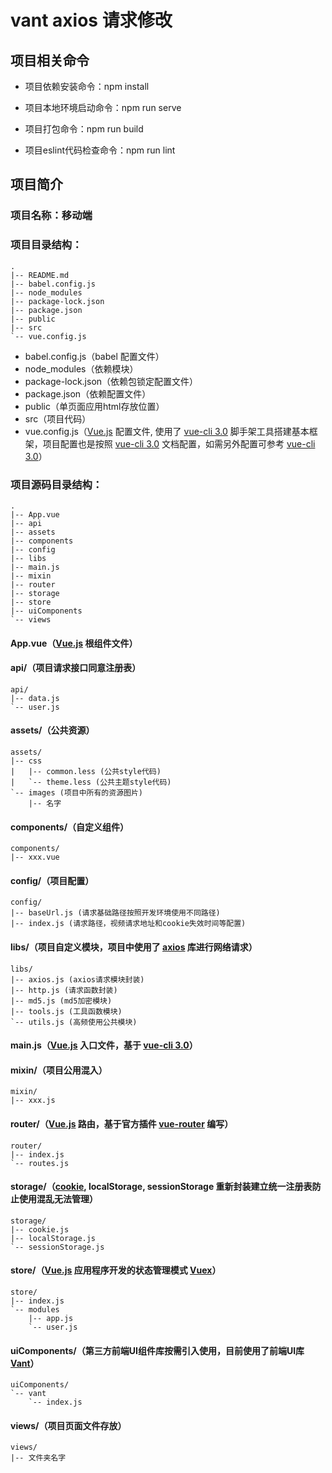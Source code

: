 # vant axios 请求修改

## 项目相关命令
* 项目依赖安装命令：npm install

* 项目本地环境启动命令：npm run serve

* 项目打包命令：npm run build

* 项目eslint代码检查命令：npm run lint

## 项目简介

### 项目名称：移动端

### 项目目录结构：
```
.
|-- README.md
|-- babel.config.js
|-- node_modules
|-- package-lock.json
|-- package.json
|-- public
|-- src
`-- vue.config.js
```
* babel.config.js（babel 配置文件）
* node_modules（依赖模块）
* package-lock.json（依赖包锁定配置文件）
* package.json（依赖配置文件）
* public（单页面应用html存放位置）
* src（项目代码）
* vue.config.js（[Vue.js](cn.vuejs.org/v2/guide/) 配置文件, 使用了 [vue-cli 3.0](https://cli.vuejs.org/zh/config/) 脚手架工具搭建基本框架，项目配置也是按照 [vue-cli 3.0](https://cli.vuejs.org/zh/config/) 文档配置，如需另外配置可参考 [vue-cli 3.0](https://cli.vuejs.org/zh/config/)）

### 项目源码目录结构：

```
.
|-- App.vue
|-- api
|-- assets
|-- components
|-- config
|-- libs
|-- main.js
|-- mixin
|-- router
|-- storage
|-- store
|-- uiComponents
`-- views
```

#### App.vue（[Vue.js](cn.vuejs.org/v2/guide/) 根组件文件）

#### api/（项目请求接口同意注册表）

```
api/
|-- data.js
`-- user.js
```

#### assets/（公共资源）

```
assets/
|-- css
|   |-- common.less (公共style代码)
|   `-- theme.less (公共主题style代码)
`-- images (项目中所有的资源图片)
    |-- 名字
```

#### components/（自定义组件）

```
components/
|-- xxx.vue
```

#### config/（项目配置）

```
config/
|-- baseUrl.js (请求基础路径按照开发环境使用不同路径)
|-- index.js (请求路径，视频请求地址和cookie失效时间等配置)
```

#### libs/（项目自定义模块，项目中使用了 [axios](http://www.axios-js.com/) 库进行网络请求）

```
libs/
|-- axios.js (axios请求模块封装)
|-- http.js (请求函数封装)
|-- md5.js (md5加密模块)
|-- tools.js (工具函数模块)
`-- utils.js (高频使用公共模块)
```

#### main.js（[Vue.js](cn.vuejs.org/v2/guide/) 入口文件，基于 [vue-cli 3.0](https://cli.vuejs.org/zh/config/)）

#### mixin/（项目公用混入）

```
mixin/
|-- xxx.js
```

#### router/（[Vue.js](cn.vuejs.org/v2/guide/) 路由，基于官方插件 [vue-router](https://router.vuejs.org/zh/) 编写）

```
router/
|-- index.js
`-- routes.js
```

#### storage/（[cookie](https://www.npmjs.com/package/js-cookie), localStorage, sessionStorage 重新封装建立统一注册表防止使用混乱无法管理）

```
storage/
|-- cookie.js
|-- localStorage.js
`-- sessionStorage.js
```

#### store/（[Vue.js](cn.vuejs.org/v2/guide/) 应用程序开发的状态管理模式 [Vuex](https://vuex.vuejs.org/zh/)）

```
store/
|-- index.js
`-- modules
    |-- app.js
    `-- user.js
```

#### uiComponents/（第三方前端UI组件库按需引入使用，目前使用了前端UI库 [Vant](https://youzan.github.io/vant/#/zh-CN/intro)）

```
uiComponents/
`-- vant
    `-- index.js
```

#### views/（项目页面文件存放）

```
views/
|-- 文件夹名字
```

